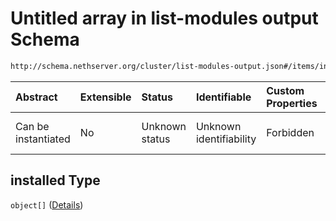 # Untitled array in list-modules output Schema

```txt
http://schema.nethserver.org/cluster/list-modules-output.json#/items/installed
```



| Abstract            | Extensible | Status         | Identifiable            | Custom Properties | Additional Properties | Access Restrictions | Defined In                                                                            |
| :------------------ | :--------- | :------------- | :---------------------- | :---------------- | :-------------------- | :------------------ | :------------------------------------------------------------------------------------ |
| Can be instantiated | No         | Unknown status | Unknown identifiability | Forbidden         | Allowed               | none                | [list-modules-output.json\*](cluster/list-modules-output.json "open original schema") |

## installed Type

`object[]` ([Details](list-modules-output-items-installed-items.md))
